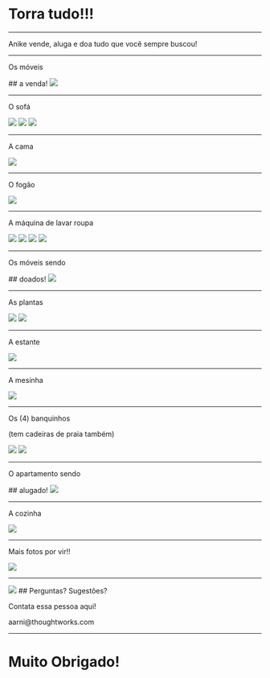 # Torra tudo!!!
<hr />
<p class="subtitle">Anike vende, aluga e doa tudo que você sempre buscou!</p>

---

<p class="subtitle">Os móveis</p>
## a venda!
<img src="pictures/chevron-down.png" class="icon" />

----

<p class="subtitle">O sofá</p>
<img src="pictures/sofa.JPG" class="picture large-picture" />
<img src="pictures/sofa2.JPG" class="picture large-picture" />
<img src="pictures/sofa-aberto.JPG" class="picture large-picture" />

----

<p class="subtitle">A cama</p>
<img src="pictures/cama.JPG" />

----

<p class="subtitle">O fogão</p>
<img src="pictures/fogao.JPG" />

----

<p class="subtitle">A máquina de lavar roupa</p>
<img src="pictures/maquina.JPG" class="picture large-picture" />
<img src="pictures/maquina2.JPG" class="picture large-picture" />
<img src="pictures/maquina3.JPG" class="picture large-picture" />
<img src="pictures/chevron-right.png" class="icon" />

---

<p class="subtitle">Os móveis sendo</p>
## doados!
<img src="pictures/chevron-down.png" class="icon" />

----

<p class="subtitle">As plantas</p>
<img src="pictures/plantas.JPG" class="picture large-picture" />
<img src="pictures/plantas2.JPG" class="picture large-picture" />

----

<p class="subtitle">A estante</p>
<img src="pictures/estante.JPG" />

----

<p class="subtitle">A mesinha</p>
<img src="pictures/mesa.JPG" />

----

<p class="subtitle">Os (4) banquinhos</p>
<p class="subtitle">(tem cadeiras de praia também)</p>
<img src="pictures/banco.JPG" />
<img src="pictures/chevron-right.png" class="icon" />

---

<p class="subtitle">O apartamento sendo</p>
## alugado!
<img src="pictures/chevron-down.png" class="icon" />

----

<p class="subtitle">A cozinha</p>
<img src="pictures/cozinha.JPG" />

----

<p class="subtitle">Mais fotos por vir!!</p>
<img src="pictures/chevron-right.png" class="icon" />

---

<img src="pictures/anike.jpeg" class="picture small-picture" />
## Perguntas? Sugestões?
<p class="subtitle">Contata essa pessoa aqui!</p>
<p class="subtitle">aarni@thoughtworks.com</p>

---

# Muito Obrigado!
